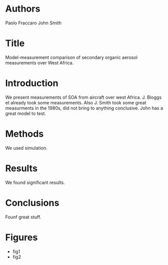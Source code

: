 # Authors 
Paolo Fraccaro
John Smith

# Title
Model-measurement comparison of secondary organic aerosol measurements over West Africa.

# Introduction
We present measurements of SOA from aircraft over west Africa.
J. Bloggs et already took some measurements. Also J. Smith took some great measurments in the 1980s, did not bring to anything conclusive.
John has a great model to test.

# Methods
We used simulation.

# Results
We found significant results.


# Conclusions
Founf great stuff.

# Figures
- fig1
- fig2